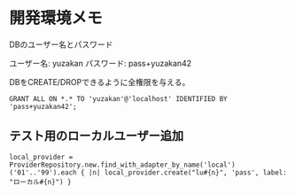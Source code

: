 # 開発環境メモ

DBのユーザー名とパスワード

ユーザー名: yuzakan
パスワード: pass+yuzakan42

DBをCREATE/DROPできるように全権限を与える。
```
GRANT ALL ON *.* TO 'yuzakan'@'localhost' IDENTIFIED BY 'pass+yuzakan42';
```

## テスト用のローカルユーザー追加

```
local_provider = ProviderRepository.new.find_with_adapter_by_name('local')
('01'..'99').each { |n| local_provider.create("lu#{n}", 'pass', label: "ローカル#{n}") }
```
